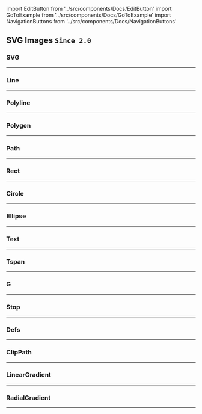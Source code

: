 import EditButton from '../src/components/Docs/EditButton'
import GoToExample from '../src/components/Docs/GoToExample'
import NavigationButtons from '../src/components/Docs/NavigationButtons'

<EditButton to="https://github.com/react-pdf/site/blob/master/docs/svg.md" />

## SVG Images `Since 2.0`

### SVG

<GoToExample name="svg" />

---

### Line

<GoToExample name="line" />

---

### Polyline

<GoToExample name="polyline" />

---

### Polygon

<GoToExample name="polygon" />

---

### Path

<GoToExample name="path" />

---

### Rect

<GoToExample name="rect" />

---

### Circle

<GoToExample name="circle" />

---

### Ellipse

<GoToExample name="ellipse" />

---

### Text

<GoToExample name="svgtext" />

---

### Tspan

---

### G

<GoToExample name="g" />

---

### Stop

---

### Defs

---

### ClipPath

<GoToExample name="clippath" />

---

### LinearGradient

<GoToExample name="lineargradient" />

---

### RadialGradient

<GoToExample name="radialgradient" />

---

<NavigationButtons
  backSrc="/components"
  backText="Components"
  nextSrc="/styling"
  nextText="Styling"
/>
